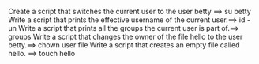Create a script that switches the current user to the user betty ==> su betty
Write a script that prints the effective username of the current user.==> id -un
Write a script that prints all the groups the current user is part of.==> groups
Write a script that changes the owner of the file hello to the user betty.==> chown user file
Write a script that creates an empty file called hello. ==> touch hello
